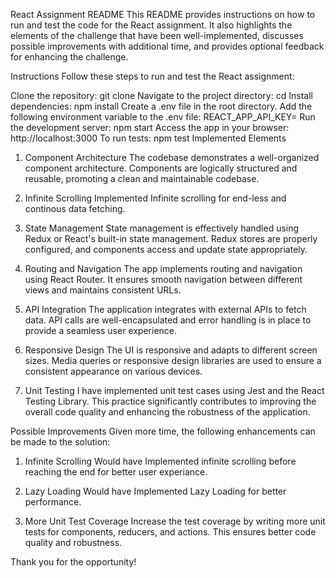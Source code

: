 React Assignment README
This README provides instructions on how to run and test the code for the React assignment. It also highlights the elements of the challenge that have been well-implemented, discusses possible improvements with additional time, and provides optional feedback for enhancing the challenge.

Instructions
Follow these steps to run and test the React assignment:

Clone the repository: git clone <repository-url>
Navigate to the project directory: cd <project-directory>
Install dependencies: npm install
Create a .env file in the root directory.
Add the following environment variable to the .env file: REACT_APP_API_KEY=<your-access-token>
Run the development server: npm start
Access the app in your browser: http://localhost:3000
To run tests: npm test
Implemented Elements
1. Component Architecture
The codebase demonstrates a well-organized component architecture. Components are logically structured and reusable, promoting a clean and maintainable codebase.

2. Infinite Scrolling
   Implemented Infinite scrolling for end-less and continous data fetching.
   
3. State Management
State management is effectively handled using Redux or React's built-in state management. Redux stores are properly configured, and components access and update state appropriately.

4. Routing and Navigation
The app implements routing and navigation using React Router. It ensures smooth navigation between different views and maintains consistent URLs.

5. API Integration
The application integrates with external APIs to fetch data. API calls are well-encapsulated and error handling is in place to provide a seamless user experience.

6. Responsive Design
The UI is responsive and adapts to different screen sizes. Media queries or responsive design libraries are used to ensure a consistent appearance on various devices.

7. Unit Testing
I have implemented unit test cases using Jest and the React Testing Library. This practice significantly contributes to improving the overall code quality and enhancing the robustness of the application.

Possible Improvements
Given more time, the following enhancements can be made to the solution:

1. Infinite Scrolling
Would have Implemented infinite scrolling before reaching the end for better user experiance.

2. Lazy Loading
Would have Implemented Lazy Loading for better performance.   
 
3. More Unit Test Coverage
Increase the test coverage by writing more unit tests for components, reducers, and actions. This ensures better code quality and robustness.

 Thank you for the opportunity!
